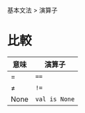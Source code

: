 基本文法 > 演算子
# 比較
|意味|演算子           |
|----|-----------------|
|=   |```==```         |
|≠   |```!=```         |
|None|```val is None```|
